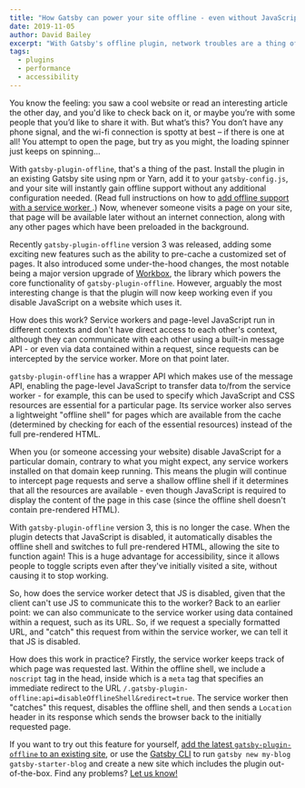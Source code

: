 ```yaml
---
title: "How Gatsby can power your site offline - even without JavaScript"
date: 2019-11-05
author: David Bailey
excerpt: "With Gatsby's offline plugin, network troubles are a thing of the past."
tags:
  - plugins
  - performance
  - accessibility
---
```


You know the feeling: you saw a cool website or read an interesting article the other day, and you'd like to check back on it, or maybe you’re with some people that you’d like to share it with. But what’s this? You don’t have any phone signal, and the wi-fi connection is spotty at best – if there is one at all! You attempt to open the page, but try as you might, the loading spinner just keeps on spinning...

With `gatsby-plugin-offline`, that's a thing of the past. Install the plugin in an existing Gatsby site using npm or Yarn, add it to your `gatsby-config.js`, and your site will instantly gain offline support without any additional configuration needed. (Read full instructions on how to [add offline support with a service worker
](/docs/add-offline-support-with-a-service-worker/).) Now, whenever someone visits a page on your site, that page will be available later without an internet connection, along with any other pages which have been preloaded in the background.

Recently `gatsby-plugin-offline` version 3 was released, adding some exciting new features such as the ability to pre-cache a customized set of pages. It also introduced some under-the-hood changes, the most notable being a major version upgrade of [Workbox](https://developers.google.com/web/tools/workbox), the library which powers the core functionality of `gatsby-plugin-offline`. However, arguably the most interesting change is that the plugin will now keep working even if you disable JavaScript on a website which uses it.

How does this work? Service workers and page-level JavaScript run in different contexts and don't have direct access to each other's context, although they can communicate with each other using a built-in message API - or even via data contained within a request, since requests can be intercepted by the service worker. More on that point later.

`gatsby-plugin-offline` has a wrapper API which makes use of the message API, enabling the page-level JavaScript to transfer data to/from the service worker - for example, this can be used to specify which JavaScript and CSS resources are essential for a particular page. Its service worker also serves a lightweight "offline shell" for pages which are available from the cache (determined by checking for each of the essential resources) instead of the full pre-rendered HTML.

When you (or someone accessing your website) disable JavaScript for a particular domain, contrary to what you might expect, any service workers installed on that domain keep running. This means the plugin will continue to intercept page requests and serve a shallow offline shell if it determines that all the resources are available - even though JavaScript is required to display the content of the page in this case (since the offline shell doesn't contain pre-rendered HTML).

With `gatsby-plugin-offline` version 3, this is no longer the case. When the plugin detects that JavaScript is disabled, it automatically disables the offline shell and switches to full pre-rendered HTML, allowing the site to function again! This is a huge advantage for accessibility, since it allows people to toggle scripts even after they've initially visited a site, without causing it to stop working.

So, how does the service worker detect that JS is disabled, given that the client can't use JS to communicate this to the worker? Back to an earlier point: we can also communicate to the service worker using data contained within a request, such as its URL. So, if we request a specially formatted URL, and "catch" this request from within the service worker, we can tell it that JS is disabled.

How does this work in practice? Firstly, the service worker keeps track of which page was requested last. Within the offline shell, we include a `noscript` tag in the head, inside which is a `meta` tag that specifies an immediate redirect to the URL `/.gatsby-plugin-offline:api=disableOfflineShell&redirect=true`. The service worker then "catches" this request, disables the offline shell, and then sends a `Location` header in its response which sends the browser back to the initially requested page.

If you want to try out this feature for yourself, [add the latest `gatsby-plugin-offline` to an existing site](/docs/add-offline-support-with-a-service-worker/), or use the [Gatsby CLI](/docs/gatsby-cli) to run `gatsby new my-blog gatsby-starter-blog` and create a new site which includes the plugin out-of-the-box. Find any problems? [Let us know!](/contributing/how-to-file-an-issue/)
